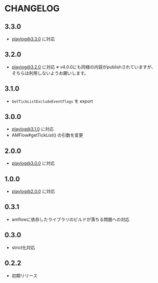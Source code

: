 # CHANGELOG

## 3.3.0
* playlog@3.3.0 に対応

## 3.2.0
* playlog@3.2.0 に対応
※ v4.0.0にも同様の内容がpublishされていますが、そちらは利用しないようお願いします。

## 3.1.0
* `GetTickListExcludeEventFlags` を export

## 3.0.0
* playlog@3.1.0 に対応
* AMFlow#getTickList() の引数を変更

## 2.0.0
* playlog@3.0.0 に対応

## 1.0.0
* playlog@2.0.0 に対応

## 0.3.1
* amflowに依存したライブラリのビルドが落ちる問題への対応

## 0.3.0
* strict化対応

## 0.2.2
* 初期リリース
